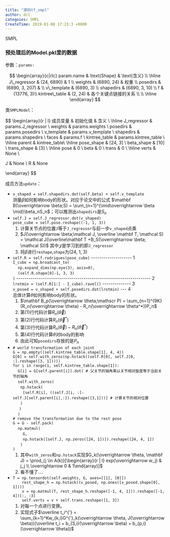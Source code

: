 ```yaml
---
title: "源码tf_smpl"
author: dcl
categoies: SMPL
CreateTime: 2019-01-08 17:23:3 +0800
---
```


SMPL

<!--more-->

### 预处理后的Model.pkl里的数据


参数：`params:`

$$
\begin{array}{c|rlc}
param.name & \text{Shape} & \text{含义}  \\
\hline
J\_regressor & (24, 6890) & 1  \\ 
weights & (6890, 24) & 权重 \\
posedirs & (6890, 3, 207) &  \\
v\_template & (6890, 3) \\
shapedirs & (6890, 3, 10) \\
f & (13776, 3)\\
kintree\_table & (2, 24) & 各个关键点链接的关系 \\
\\
\hline
\end{array}
$$


类`SMPLModel`：

$$
\begin{array}{r | l}
成员变量 & 初始化值 & 含义 \\
\hline
J\_regressor & params.J\_regressor \\
weights & params.weights \\
posedirs & params.posedirs \\
v\_template & params.v\_template \\
shapedirs & params.shapedirs \\
faces & params.f \\
kintree\_table & params.kintree\_table \\
\hline
parent & kintree\_table\\
\hline
pose\_shape & [24, 3] \\
beta\_shape & [10] \\
trans\_shape & [3] \\
\hline
pose & 0 \\
beta & 0 \\
trans & 0 \\
\hline
verts & None \\

J & None \\
R & None

\end{array}
$$


成员方法`update`：
- `v_shaped = self.shapedirs.dot(self.beta) + self.v_template`<br>
     测量$\beta$如何影响body的形状。对应于论文中的公式 $\mathbf B(\overrightarrow \beta;S) = \sum_{n=1}^{\mid\overrightarrow \beta \mid}\beta_nS_n$；可以推测出`shapedirs`是$S_n$
- `self.J = self.J_regressor.dot(v_shaped)`<br>
  `pose_cube = self.pose.reshape((-1, 1, 3))`<br>
    1. 计算关节点的位置`J`等于`J_regressor`与前一步`v_shaped`点乘
    2. $J(\overrightarrow \beta;\mathcal J, \overline \mathbf T, \mathcal S) = \mathcal J(\overline\mathbf T +B_S(\overrightarrow \beta; \mathcal S))$
    其中$\mathcal J$是学习到的即`J_regressor`
    3. 将$\beta$进行`reshape`,`shape`为(24, 1, 3)
- `self.R = self.rodrigues(pose_cube)` -------------------- 1<br>
  `I_cube = np.broadcast_to(`<br>
      &nbsp;&nbsp;&nbsp;&nbsp;`np.expand_dims(np.eye(3), axis=0),`<br>
      &nbsp;&nbsp;&nbsp;&nbsp;`(self.R.shape[0]-1, 3, 3)`<br>
    `)` ------------------------------------------------------------------ 2<br>
    `lrotmin = (self.R[1:] - I_cube).ravel()` -------------- 3<br>
`v_posed = v_shaped + self.posedirs.dot(lrotmin)` --- 4<br>
    总体计算$\theta$如何影响body的形状。<br>
    1. $\mathbf B_p(\overrightarrow \theta;\mathscr P) = \sum_{n=1}^{9K}(R_n(\overrightarrow \theta) - R_n(\overrightarrow \theta^*))P_n$
    2. 第(1)行代码计算$R_n(\overrightarrow \theta)$
    3. 第(2)行代码计算$R_n(\overrightarrow \theta^*)$
    4. 第(3)行代码计算$R_n(\overrightarrow \theta) - R_n(\overrightarrow \theta^*)$
    5. 第(4)行代码计算$\theta$对body的影响
    6. 由此可知`posedirs`存放的是$P_n$
- `# world transformation of each joint`<br>
  `G = np.empty((self.kintree_table.shape[1], 4, 4))`<br>
  `G[0] = self.with_zeros(np.hstack((self.R[0], self.J[0, :].reshape([3, 1]))))`<br>
  `for i in range(1, self.kintree_table.shape[1]):`<br>
&nbsp;&nbsp;&nbsp;&nbsp;`G[i] = G[self.parent[i]].dot( # 父关节的轴角乘以关节相对旋度等于当前关节的轴角`<br>
&nbsp;&nbsp;&nbsp;&nbsp;`self.with_zeros(`<br>
&nbsp;&nbsp;&nbsp;&nbsp;&nbsp;&nbsp;`np.hstack(`<br>
&nbsp;&nbsp;&nbsp;&nbsp;&nbsp;&nbsp;&nbsp;&nbsp;`[self.R[i], ((self.J[i, :]-self.J[self.parent[i],:]).reshape([3,1]))] # 计算关节的相对位置`<br>
&nbsp;&nbsp;&nbsp;&nbsp;&nbsp;&nbsp;`)`<br>
&nbsp;&nbsp;&nbsp;&nbsp;&nbsp;`)`<br>
&nbsp;&nbsp;&nbsp;&nbsp;`)`<br>
    `# remove the transformation due to the rest pose`<br>
`G = G - self.pack(`<br>
&nbsp;&nbsp;&nbsp;&nbsp;`np.matmul(`<br>
&nbsp;&nbsp;&nbsp;&nbsp;&nbsp;&nbsp;&nbsp;&nbsp;`G,`<br>
&nbsp;&nbsp;&nbsp;&nbsp;&nbsp;&nbsp;&nbsp;&nbsp;`np.hstack([self.J, np.zeros([24, 1])]).reshape([24, 4, 1])`<br>
&nbsp;&nbsp;&nbsp;&nbsp;&nbsp;&nbsp;`)`<br>
      `)`<br>
    1. 其中`with_zeros`和`np.hstack`实现$G_k(\overrightarrow \theta, \mathbf J) = \prod_{j \in A(k)}[\begin{array}{r | l} exp(\overrightarrow w_j) & j_j \\ \overrightarrow 0 & 1\end{array}]$
    2. 看不懂了....
- `T = np.tensordot(self.weights, G, axes=[[1], [0]])`<br>
`    rest_shape_h = np.hstack((v_posed, np.ones([v_posed.shape[0], 1])))`<br>
`    v = np.matmul(T, rest_shape_h.reshape([-1, 4, 1])).reshape([-1, 4])[:, :3]`<br>
`    self.verts = v + self.trans.reshape([1, 3])`<br>
    1. 对每一个点进行变换。
    2. 实现式子$\overline t_i^{'} = \sum_{k=1}^Kw_{k,i}G^{'}_k(\overrightarrow \theta, J(\overrightarrow \beta))(\overline t_i + b_{S,i}(\overrightarrow \beta) + b_{p,i}(\overrightarrow \theta))$
    


    